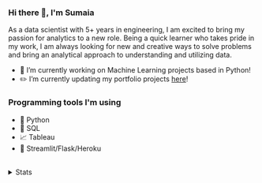 ### Hi there 👋, I'm Sumaia

As a data scientist with 5+ years in engineering, I am excited to bring my passion for analytics to a new role. Being a quick learner who takes pride in my work, I am always looking for new and creative ways to solve problems and bring an analytical approach to understanding and utilizing data.

- 🌱 I’m currently working on Machine Learning projects based in Python!
- ✏️ I’m currently updating my portfolio projects <a href="https://portfolio-sumaia.herokuapp.com/">here</a>!

### Programming tools I'm using

- 🐍 Python
- 🐘 SQL
- 📈 Tableau
- 🎈 Streamlit/Flask/Heroku

<br />

<details>
  <summary>Stats</summary>
  <br>
  
  ![Sumaia's GitHub stats](https://github-readme-stats.vercel.app/api?username=sumaia-p&theme=dark&show_icons=true)
  
</details>
